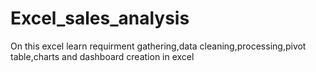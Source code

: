 # Excel_sales_analysis
On this excel learn requirment gathering,data cleaning,processing,pivot table,charts and dashboard creation in excel
